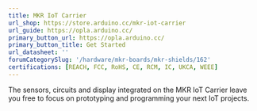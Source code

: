 ```yaml
---
title: MKR IoT Carrier
url_shop: https://store.arduino.cc/mkr-iot-carrier
url_guide: https://opla.arduino.cc/
primary_button_url: https://opla.arduino.cc/
primary_button_title: Get Started
url_datasheet: ''
forumCategorySlug: '/hardware/mkr-boards/mkr-shields/162'
certifications: [REACH, FCC, RoHS, CE, RCM, IC, UKCA, WEEE]
---
```


The sensors, circuits and display integrated on the MKR IoT Carrier leave you free to focus on prototyping and programming your next IoT projects.